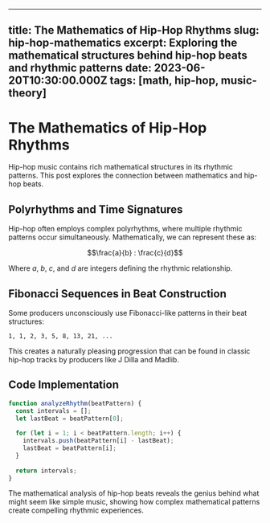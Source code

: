 
---
title: The Mathematics of Hip-Hop Rhythms
slug: hip-hop-mathematics
excerpt: Exploring the mathematical structures behind hip-hop beats and rhythmic patterns
date: 2023-06-20T10:30:00.000Z
tags: [math, hip-hop, music-theory]
---

# The Mathematics of Hip-Hop Rhythms

Hip-hop music contains rich mathematical structures in its rhythmic patterns. This post explores the connection between mathematics and hip-hop beats.

## Polyrhythms and Time Signatures

Hip-hop often employs complex polyrhythms, where multiple rhythmic patterns occur simultaneously. Mathematically, we can represent these as:

$$\frac{a}{b} : \frac{c}{d}$$

Where $a$, $b$, $c$, and $d$ are integers defining the rhythmic relationship.

## Fibonacci Sequences in Beat Construction

Some producers unconsciously use Fibonacci-like patterns in their beat structures:

```
1, 1, 2, 3, 5, 8, 13, 21, ...
```

This creates a naturally pleasing progression that can be found in classic hip-hop tracks by producers like J Dilla and Madlib.

## Code Implementation

```javascript
function analyzeRhythm(beatPattern) {
  const intervals = [];
  let lastBeat = beatPattern[0];
  
  for (let i = 1; i < beatPattern.length; i++) {
    intervals.push(beatPattern[i] - lastBeat);
    lastBeat = beatPattern[i];
  }
  
  return intervals;
}
```

The mathematical analysis of hip-hop beats reveals the genius behind what might seem like simple music, showing how complex mathematical patterns create compelling rhythmic experiences.
